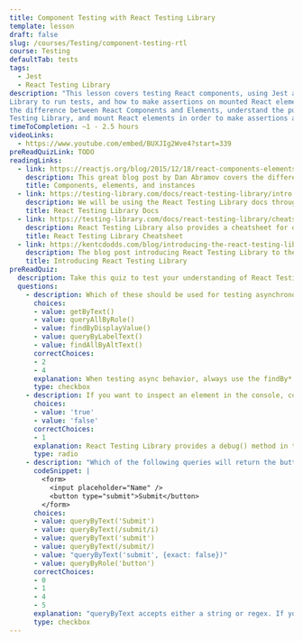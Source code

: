 ```yaml
---
title: Component Testing with React Testing Library
template: lesson
draft: false
slug: /courses/Testing/component-testing-rtl
course: Testing
defaultTab: tests
tags:
  - Jest
  - React Testing Library
description: "This lesson covers testing React components, using Jest and React Testing
Library to run tests, and how to make assertions on mounted React elements. We'll go into
the difference between React Components and Elements, understand the purpose of the React
Testing Library, and mount React elements in order to make assertions about them."
timeToCompletion: ~1 - 2.5 hours
videoLinks:
  - https://www.youtube.com/embed/BUXJIg2Wve4?start=339
preReadQuizLink: TODO
readingLinks:
  - link: https://reactjs.org/blog/2015/12/18/react-components-elements-and-instances.html
    description: This great blog post by Dan Abramov covers the difference between React components, elements, and component instances.
    title: Components, elements, and instances
  - link: https://testing-library.com/docs/react-testing-library/intro
    description: We will be using the React Testing Library docs throughout the session, so it would be helpful to get familiar with this resource.
    title: React Testing Library Docs
  - link: https://testing-library.com/docs/react-testing-library/cheatsheet
    description: React Testing Library also provides a cheatsheet for quick reference to queries and events. This will come in handy during the lesson!
    title: React Testing Library Cheatsheet
  - link: https://kentcdodds.com/blog/introducing-the-react-testing-library
    description: The blog post introducing React Testing Library to the world.
    title: Introducing React Testing Library
preReadQuiz:
  description: Take this quiz to test your understanding of React Testing Library!
  questions:
    - description: Which of these should be used for testing asynchronous behavior?
      choices:
      - value: getByText()
      - value: queryAllByRole()
      - value: findByDisplayValue()
      - value: queryByLabelText()
      - value: findAllByAltText()
      correctChoices:
      - 2
      - 4
      explanation: When testing async behavior, always use the findBy* queries, which return a promise that resolves to the value of the element or elements you're querying for.
      type: checkbox
    - description: If you want to inspect an element in the console, console.log is the best method.
      choices:
      - value: 'true'
      - value: 'false'
      correctChoices:
      - 1
      explanation: React Testing Library provides a debug() method in the object returned by render(), which will print the mounted component's DOM to the console. You can pass individual nodes to debug() to print them individually, e.g. debug(getByText('Submit'))
      type: radio
    - description: "Which of the following queries will return the button element in this code snippet?"
      codeSnippet: |
        <form>
          <input placeholder="Name" />
          <button type="submit">Submit</button>
        </form>
      choices:
      - value: queryByText('Submit')
      - value: queryByText(/submit/i)
      - value: queryByText('submit')
      - value: queryByText(/submit/)
      - value: "queryByText('submit', {exact: false})"
      - value: queryByRole('button')
      correctChoices:
      - 0
      - 1
      - 4
      - 5
      explanation: "queryByText accepts either a string or regex. If you pass a string, it needs to be exact, unless you pass {exact: false} as the second argument. If you pass regex, you need to use the `i` flag to ignore case."
      type: checkbox
---
```

